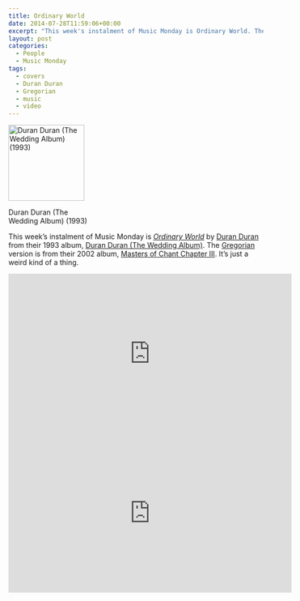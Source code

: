 ```yaml
---
title: Ordinary World
date: 2014-07-28T11:59:06+00:00
excerpt: "This week's instalment of Music Monday is Ordinary World. The 1993 Duran Duran original and a 2002 cover by Gregorian."
layout: post
categories:
  - People
  - Music Monday
tags:
  - covers
  - Duran Duran
  - Gregorian
  - music
  - video
---
```

<div id="attachment_3956" style="width: 160px" class="wp-caption alignleft">
  <a href="https://dv8b8dkxht4vb.cloudfront.net/img/220px-Duran_Duran_-_The_Wedding_Album_-_Cover.jpg" data-fslightbox="lightbox"><img class="size-thumbnail wp-image-3956" src="https://dv8b8dkxht4vb.cloudfront.net/img/220px-Duran_Duran_-_The_Wedding_Album_-_Cover-150x150.jpg" alt="Duran Duran (The Wedding Album) (1993)" width="150" height="150" srcset="https://dv8b8dkxht4vb.cloudfront.net/img/220px-Duran_Duran_-_The_Wedding_Album_-_Cover-150x150.jpg 150w, https://dv8b8dkxht4vb.cloudfront.net/img/220px-Duran_Duran_-_The_Wedding_Album_-_Cover.jpg 220w" sizes="(max-width: 150px) 100vw, 150px" /></a>
  
  <p class="wp-caption-text">
    Duran Duran (The Wedding Album) (1993)
  </p>
</div>

This week&#8217;s instalment of Music Monday is [_Ordinary World_](http://en.wikipedia.org/wiki/Ordinary_World) by [Duran Duran](http://duranduran.com/) from their 1993 album, [Duran Duran (The Wedding Album)](http://en.wikipedia.org/wiki/Duran_Duran_(1993_album)). The [Gregorian](http://gregorian.de/) version is from their 2002 album, [Masters of Chant Chapter III](http://en.wikipedia.org/wiki/Masters_of_Chant_Chapter_III). It&#8217;s just a weird kind of a thing.

<div class="video-container">
	<iframe width="560" height="315" src="https://www.youtube.com/embed/dDLiVwpv89s" frameborder="0" allowfullscreen></iframe>
</div>

<div class="video-container">
	<iframe width="560" height="315" src="https://www.youtube.com/embed/D38LdpvNRrg" frameborder="0" allowfullscreen></iframe>
</div>